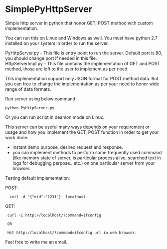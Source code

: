 # SimplePyHttpServer
Simple http server in python that honor GET, POST method with custom implementation.

You can run this on Linux and Windows as well. You must have python 2.7 installed on your system in order to run the server.

PyHttpServer.py - This file is entry point to run the server. Default port is 80, you should change port if needed in this file. <br>
HttpServerImpl.py - This file contains the implementation of GET and POST method, those are left to the user to implement as per need.<br>

This implementation support only JSON format for POST method data. But you can free to change the implementation as per your need to honor wide range of data formats.

Run server using below command

    python PyHttpServer.py
    
Or you can run script in deamon mode on Linux.

This server can be useful many ways depends on your requirement or usage and how you implement the GET, POST function in order to get your work done.
- instant demo purpose, desired request and response.
- you can implement methods to perform some frequently used command (like memory state of server, is particular process alive, searched text in logs for debugging perpose.. etc.) on one particular server from your browser.

Testing default implementation:

POST:

      curl -d '{"eid":"1231"}' localhost
GET:

     curl -i http://localhost/?command=ifconfig
     
     OR
     
     Hit http://localhost/?command=ifconfig url in web browser.
     
Feel free to write me an email.
